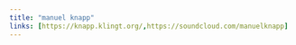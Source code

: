 ```yaml
---
title: "manuel knapp"
links: [https://knapp.klingt.org/,https://soundcloud.com/manuelknapp]
---
```


